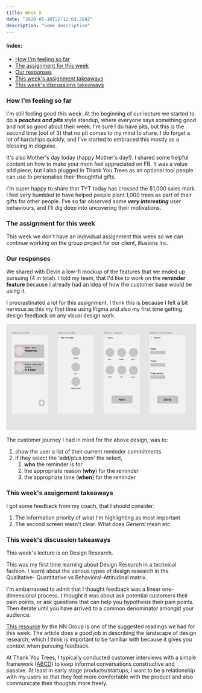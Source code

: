 ```yaml
---
title: Week X
date: "2020-05-10T22:12:03.284Z"
description: "Some description"
---
```


#### Index:

- [How I'm feeling so far](#howAmIfeeling)
- [The assignment for this week](#assignment)
- [Our responses](#responses)
- [This week's assignment takeaways](#assignmentTakeaways)
- [This week's discussions takeaways](#discussionTakeaways)

### <a name="howAmIfeeling"></a> How I'm feeling so far
I'm still feeling good this week. At the beginning of our lecture we started to do a ***peaches and pits*** style standup, where everyone says something good and not so good about their week. I'm sure I do have pits, but this is the second time (out of 3) that no pit comes to my mind to share. I do forget a lot of hardships quickly, and I've started to embraced this mostly as a blessing in disguise.

It's also Mother's day today (happy Mother's day!). I shared some helpful content on how to make your mom feel appreciated on FB. It was a value add piece, but I also plugged in Thank You Trees as an optional tool people can use to personalise their thoughtful gifts.

I'm super happy to share that TYT today has crossed the $1,000 sales mark. I feel very humbled to have helped people plant 1,000 trees as part of their gifts for other people. I've so far observed some ***very interesting*** user behaviours, and I'll dig deep into uncovering their motivations.

### <a name="assignment"></a> The assignment for this week
This week we don't have an individual assignment this week so we can continue working on the group project for our client, Illusions Inc. 

### <a name="responses"></a> Our responses
We shared with Devin a low-fi mockup of the features that we ended up pursuing (4 in total). I told my team, that I'd like to work on the **reminder feature** because I already had an idea of how the customer base would be using it. 

I procrastinated a lot for this assignment. I think this is because I felt a bit nervous as this my first time using Figma and also my first time getting design feedback on any visual design work.

![Figma low-fi flow](./figma_plant_lo_fi.png)

The customer journey I had in mind for the above design, was to: 
1. show the user a list of their current reminder commitments
2. if they select the 'add/plus icon' the select, 
    1. **who** the reminder is for
    2. the appropriate reason (**why**) for the reminder
    3. the appropriate time (**when**) for the reminder

### <a name="assignmentTakeaways"></a> This week's assignment takeaways
I got some feedback from my coach, that I should consider: 
1. The information priority of what I'm highlighting as most important
2. The second screen wasn't clear. What does *General* mean etc. 

### <a name="discussionTakeaways"></a> This week's discussion takeaways
This week's lecture is on Design Research. 

This was my first time learning about Design Research in a technical fashion. I learnt about the various types of design research in the Qualitative- Quantitative vs Behavioral-Attitudinal  matrix. 

I'm embarrassed to admit that I thought feedback was a linear one-dimensional process. I thought it was about ask potential customers their pain points, or ask questions that can help you hypothesis their pain points. Then iterate until you have arrived to a common denominator amongst your audience. 

[This resource](https://www.nngroup.com/articles/which-ux-research-methods/) by the NN Group is one of the suggested readings we had for this week. The article does a good job in describing the landscape of design research, which I think is important to be familiar with because it gives you context when pursuing feedback.  

At Thank You Trees, I typically conducted customer interviews with a simple framework ([ABCD](https://twitter.com/nbashaw/status/1237131727635501056?lang=en)) to keep informal conversations constructive and passive. At least in early stage products/startups, I want to be a relationship with my users so that they feel more comfortable with the product and also communicate their thoughts more freely.
